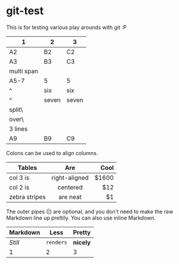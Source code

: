 git-test
========

This is for testing various play arounds with git :P


| 1 | 2| 3 |
|--|--|--|
| A2 |  B2  |  C2 |
| A3 |  B3  |  C3 |
| multi span |||
| A5-7 |  5  |  5 |
|^| six | six |
|^| seven | seven |
| split\
  | over\
  | 3 lines |
| A9 |  B9  |  C9 |



Colons can be used to align columns.

| Tables        | Are           | Cool  |
| ------------- |:-------------:| -----:|
| col 3 is      | right-aligned | $1600 |
| col 2 is      | centered      |   $12 |
| zebra stripes | are neat      |    $1 |

The outer pipes (|) are optional, and you don't need to make the raw Markdown line up prettily. You can also use inline Markdown.

Markdown | Less | Pretty
--- | --- | ---
*Still* | `renders` | **nicely**
1 | 2 | 3

